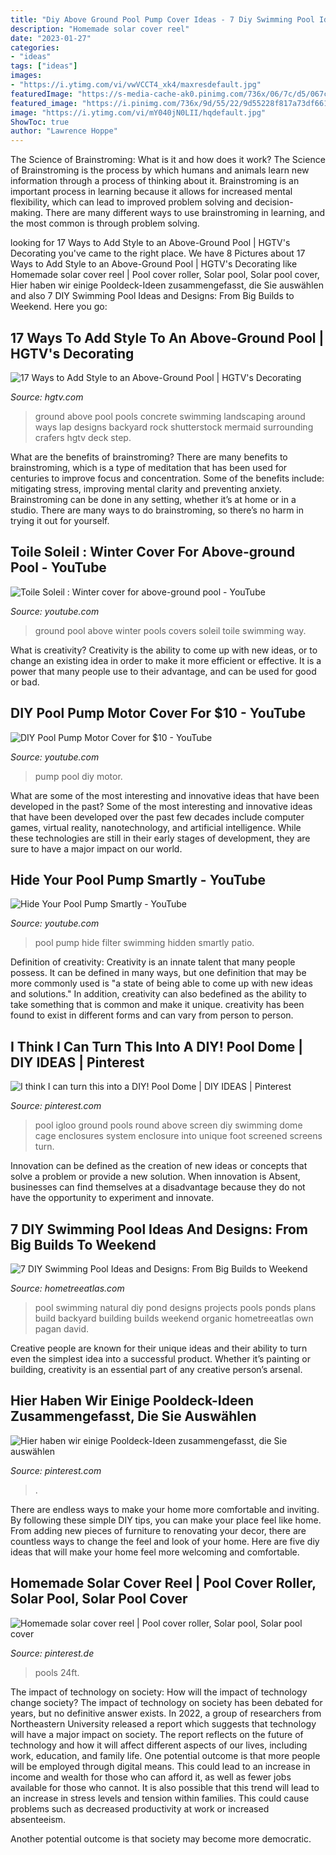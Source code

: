 ```yaml
---
title: "Diy Above Ground Pool Pump Cover Ideas - 7 Diy Swimming Pool Ideas And Designs: From Big Builds To Weekend"
description: "Homemade solar cover reel"
date: "2023-01-27"
categories:
- "ideas"
tags: ["ideas"]
images:
- "https://i.ytimg.com/vi/vwVCCT4_xk4/maxresdefault.jpg"
featuredImage: "https://s-media-cache-ak0.pinimg.com/736x/06/7c/d5/067cd5e4292c693a04681898fcae4828.jpg"
featured_image: "https://i.pinimg.com/736x/9d/55/22/9d55228f817a73df661e7acd5b83d92b--solar-cover-reel-diy-pool-solar-cover.jpg"
image: "https://i.ytimg.com/vi/mY040jN0LII/hqdefault.jpg"
ShowToc: true
author: "Lawrence Hoppe"
---
```



The Science of Brainstroming: What is it and how does it work?
The Science of Brainstroming is the process by which humans and animals learn new information through a process of thinking about it. Brainstroming is an important process in learning because it allows for increased mental flexibility, which can lead to improved problem solving and decision-making. There are many different ways to use brainstroming in learning, and the most common is through problem solving.

	

		
looking for 17 Ways to Add Style to an Above-Ground Pool | HGTV&#039;s Decorating you've came to the right place. We have 8 Pictures about 17 Ways to Add Style to an Above-Ground Pool | HGTV&#039;s Decorating like Homemade solar cover reel | Pool cover roller, Solar pool, Solar pool cover, Hier haben wir einige Pooldeck-Ideen zusammengefasst, die Sie auswählen and also 7 DIY Swimming Pool Ideas and Designs: From Big Builds to Weekend. Here you go:
		
    
## 17 Ways To Add Style To An Above-Ground Pool | HGTV&#039;s Decorating

<img loading=lazy src="https://hgtvhome.sndimg.com/content/dam/images/hgtv/editorial/blogs/unsized/Chelsea/RX_shutterstock-concrete-above-ground-pool-1-pinterest-u2022-the-world-u0027s-catalog-of-ideas-800-x-532.jpg" onerror="this.onerror=null;this.src='https://tse4.mm.bing.net/th?id=OIP.sfIkIcXZZoX5ceWqz-pJ3gHaE7&amp;pid=15.1';" alt="17 Ways to Add Style to an Above-Ground Pool | HGTV&#039;s Decorating">

_Source: hgtv.com_

>ground above pool pools concrete swimming landscaping around ways lap designs backyard rock shutterstock mermaid surrounding crafers hgtv deck step. 

	

What are the benefits of brainstroming?
There are many benefits to brainstroming, which is a type of meditation that has been used for centuries to improve focus and concentration. Some of the benefits include: mitigating stress, improving mental clarity and preventing anxiety. Brainstroming can be done in any setting, whether it’s at home or in a studio. There are many ways to do brainstroming, so there’s no harm in trying it out for yourself.

    
## Toile Soleil : Winter Cover For Above-ground Pool - YouTube

<img loading=lazy src="https://i.ytimg.com/vi/YeZQ9mcwwv8/hqdefault.jpg" onerror="this.onerror=null;this.src='https://tse3.mm.bing.net/th?id=OIP.aXz0VOqFQ-bAqOI2l36jpgHaFj&amp;pid=15.1';" alt="Toile Soleil : Winter cover for above-ground pool - YouTube">

_Source: youtube.com_

>ground pool above winter pools covers soleil toile swimming way. 

	

What is creativity?
Creativity is the ability to come up with new ideas, or to change an existing idea in order to make it more efficient or effective. It is a power that many people use to their advantage, and can be used for good or bad.

    
## DIY Pool Pump Motor Cover For $10 - YouTube

<img loading=lazy src="https://i.ytimg.com/vi/vwVCCT4_xk4/maxresdefault.jpg" onerror="this.onerror=null;this.src='https://tse4.mm.bing.net/th?id=OIP.KHDSYnd4fNz3UdGS91m-agHaEK&amp;pid=15.1';" alt="DIY Pool Pump Motor Cover for $10 - YouTube">

_Source: youtube.com_

>pump pool diy motor. 

	

What are some of the most interesting and innovative ideas that have been developed in the past?
Some of the most interesting and innovative ideas that have been developed over the past few decades include computer games, virtual reality, nanotechnology, and artificial intelligence. While these technologies are still in their early stages of development, they are sure to have a major impact on our world.

    
## Hide Your Pool Pump Smartly - YouTube

<img loading=lazy src="https://i.ytimg.com/vi/mY040jN0LII/hqdefault.jpg" onerror="this.onerror=null;this.src='https://tse2.mm.bing.net/th?id=OIP.uR18_DqVPTcwr_fjyd6w5QHaFj&amp;pid=15.1';" alt="Hide Your Pool Pump Smartly - YouTube">

_Source: youtube.com_

>pool pump hide filter swimming hidden smartly patio. 

	

Definition of creativity:
Creativity is an innate talent that many people possess. It can be defined in many ways, but one definition that may be more commonly used is "a state of being able to come up with new ideas and solutions." In addition, creativity can also bedefined as the ability to take something that is common and make it unique. creativity has been found to exist in different forms and can vary from person to person.

    
## I Think I Can Turn This Into A DIY! Pool Dome | DIY IDEAS | Pinterest

<img loading=lazy src="https://s-media-cache-ak0.pinimg.com/736x/06/7c/d5/067cd5e4292c693a04681898fcae4828.jpg" onerror="this.onerror=null;this.src='https://tse3.mm.bing.net/th?id=OIP.BT45ihU1nMgX8NhmAJ-xyAHaFi&amp;pid=15.1';" alt="I think I can turn this into a DIY! Pool Dome | DIY IDEAS | Pinterest">

_Source: pinterest.com_

>pool igloo ground pools round above screen diy swimming dome cage enclosures system enclosure into unique foot screened screens turn. 

	

Innovation can be defined as the creation of new ideas or concepts that solve a problem or provide a new solution. When innovation is Absent, businesses can find themselves at a disadvantage because they do not have the opportunity to experiment and innovate.

    
## 7 DIY Swimming Pool Ideas And Designs: From Big Builds To Weekend

<img loading=lazy src="http://dpvrhyqrmc1as.cloudfront.net/wp-content/uploads/2016/03/004-Natural-Pool.jpg" onerror="this.onerror=null;this.src='https://tse1.mm.bing.net/th?id=OIP.H_ig16mQHkN96pOQWMcQDAHaKH&amp;pid=15.1';" alt="7 DIY Swimming Pool Ideas and Designs: From Big Builds to Weekend">

_Source: hometreeatlas.com_

>pool swimming natural diy pond designs projects pools ponds plans build backyard building builds weekend organic hometreeatlas own pagan david. 

	

Creative people are known for their unique ideas and their ability to turn even the simplest idea into a successful product. Whether it’s painting or building, creativity is an essential part of any creative person’s arsenal.

    
## Hier Haben Wir Einige Pooldeck-Ideen Zusammengefasst, Die Sie Auswählen

<img loading=lazy src="https://i.pinimg.com/736x/c6/3b/b2/c63bb2300845e8a3bcedf67cfad2c3ec.jpg" onerror="this.onerror=null;this.src='https://tse2.mm.bing.net/th?id=OIP.-Hoj_Pbaw7VdaFXM5LaEsAHaEK&amp;pid=15.1';" alt="Hier haben wir einige Pooldeck-Ideen zusammengefasst, die Sie auswählen">

_Source: pinterest.com_

>. 

	

There are endless ways to make your home more comfortable and inviting. By following these simple DIY tips, you can make your place feel like home. From adding new pieces of furniture to renovating your decor, there are countless ways to change the feel and look of your home. Here are five diy ideas that will make your home feel more welcoming and comfortable.

    
## Homemade Solar Cover Reel | Pool Cover Roller, Solar Pool, Solar Pool Cover

<img loading=lazy src="https://i.pinimg.com/736x/9d/55/22/9d55228f817a73df661e7acd5b83d92b--solar-cover-reel-diy-pool-solar-cover.jpg" onerror="this.onerror=null;this.src='https://tse4.mm.bing.net/th?id=OIP.yLSkNXzKSL00CS-1gC6KWgHaNL&amp;pid=15.1';" alt="Homemade solar cover reel | Pool cover roller, Solar pool, Solar pool cover">

_Source: pinterest.de_

>pools 24ft. 

	

The impact of technology on society: How will the impact of technology change society?
The impact of technology on society has been debated for years, but no definitive answer exists. In 2022, a group of researchers from Northeastern University released a report which suggests that technology will have a major impact on society. The report reflects on the future of technology and how it will affect different aspects of our lives, including work, education, and family life. 
One potential outcome is that more people will be employed through digital means. This could lead to an increase in income and wealth for those who can afford it, as well as fewer jobs available for those who cannot. It is also possible that this trend will lead to an increase in stress levels and tension within families. This could cause problems such as decreased productivity at work or increased absenteeism. 

Another potential outcome is that society may become more democratic.


